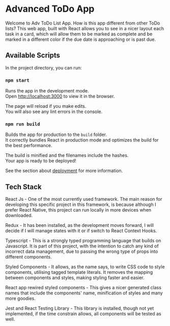 # Advanced ToDo App

Welcome to Adv ToDo List App.
How is this app different from other ToDo lists?
This web app, built with React allows you to see in a nicer layout each task in a card, which will allow them to be marked as complete and be marked in a different color if the due date is approaching or is past due.

## Available Scripts

In the project directory, you can run:

### `npm start`

Runs the app in the development mode.\
Open [http://localhost:3000](http://localhost:3000) to view it in the browser.

The page will reload if you make edits.\
You will also see any lint errors in the console.

### `npm run build`

Builds the app for production to the `build` folder.\
It correctly bundles React in production mode and optimizes the build for the best performance.

The build is minified and the filenames include the hashes.\
Your app is ready to be deployed!

See the section about [deployment](https://facebook.github.io/create-react-app/docs/deployment) for more information.


## Tech Stack

React Js - One of the most currently used framework. The main reason for developing this specific project in this framework, is because although I prefer React Native, this project can run locally in more devices when downloaded.

Redux - It has been installed, as the development moves forward, I will decide if I will manage states with it or if switch to React Context Hooks.

Typescript - This is a strongly typed programming language that builds on Javascript. It is part of this project, with the intention to catch any kind of incorrect data management, due to passing the wrong type of props into different components.

Styled Components - It allows, as the name says, to write CSS code to style components, utilising tagged template literals. It removes the mapping between components and styles, making styling faster and easier.

React app rewired styled components - This gives a nicer generated class names that include the components' name, minification of styles and many more goodies.

Jest and React Testing Library - This library is installed, though not yet implemented, if the time constrain allows, all components will be tested as well.
